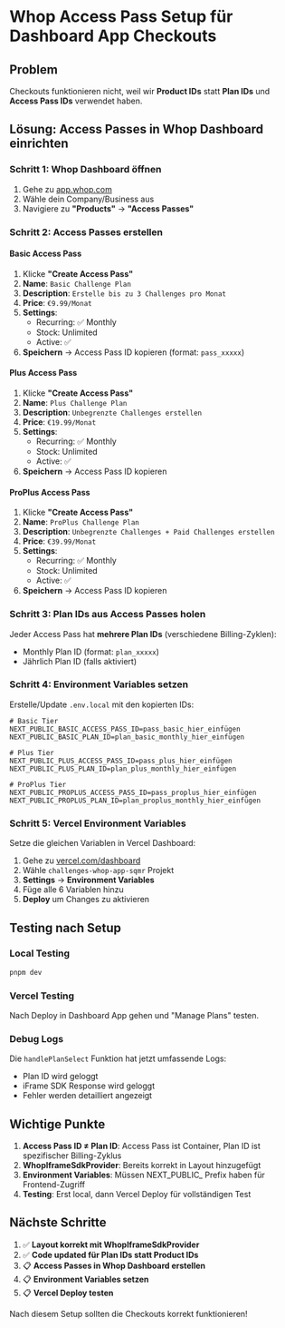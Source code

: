 # Whop Access Pass Setup für Dashboard App Checkouts

## Problem
Checkouts funktionieren nicht, weil wir **Product IDs** statt **Plan IDs** und **Access Pass IDs** verwendet haben.

## Lösung: Access Passes in Whop Dashboard einrichten

### Schritt 1: Whop Dashboard öffnen
1. Gehe zu [app.whop.com](https://app.whop.com)  
2. Wähle dein Company/Business aus
3. Navigiere zu **"Products"** → **"Access Passes"**

### Schritt 2: Access Passes erstellen

#### Basic Access Pass
1. Klicke **"Create Access Pass"**
2. **Name**: `Basic Challenge Plan`
3. **Description**: `Erstelle bis zu 3 Challenges pro Monat`
4. **Price**: `€9.99/Monat`
5. **Settings**:
   - Recurring: ✅ Monthly
   - Stock: Unlimited
   - Active: ✅
6. **Speichern** → Access Pass ID kopieren (format: `pass_xxxxx`)

#### Plus Access Pass  
1. Klicke **"Create Access Pass"**
2. **Name**: `Plus Challenge Plan` 
3. **Description**: `Unbegrenzte Challenges erstellen`
4. **Price**: `€19.99/Monat`
5. **Settings**:
   - Recurring: ✅ Monthly
   - Stock: Unlimited
   - Active: ✅
6. **Speichern** → Access Pass ID kopieren

#### ProPlus Access Pass
1. Klicke **"Create Access Pass"**
2. **Name**: `ProPlus Challenge Plan`
3. **Description**: `Unbegrenzte Challenges + Paid Challenges erstellen`
4. **Price**: `€39.99/Monat`  
5. **Settings**:
   - Recurring: ✅ Monthly
   - Stock: Unlimited
   - Active: ✅
6. **Speichern** → Access Pass ID kopieren

### Schritt 3: Plan IDs aus Access Passes holen

Jeder Access Pass hat **mehrere Plan IDs** (verschiedene Billing-Zyklen):
- Monthly Plan ID (format: `plan_xxxxx`)
- Jährlich Plan ID (falls aktiviert)

### Schritt 4: Environment Variables setzen

Erstelle/Update `.env.local` mit den kopierten IDs:

```env
# Basic Tier
NEXT_PUBLIC_BASIC_ACCESS_PASS_ID=pass_basic_hier_einfügen
NEXT_PUBLIC_BASIC_PLAN_ID=plan_basic_monthly_hier_einfügen

# Plus Tier  
NEXT_PUBLIC_PLUS_ACCESS_PASS_ID=pass_plus_hier_einfügen
NEXT_PUBLIC_PLUS_PLAN_ID=plan_plus_monthly_hier_einfügen

# ProPlus Tier
NEXT_PUBLIC_PROPLUS_ACCESS_PASS_ID=pass_proplus_hier_einfügen  
NEXT_PUBLIC_PROPLUS_PLAN_ID=plan_proplus_monthly_hier_einfügen
```

### Schritt 5: Vercel Environment Variables

Setze die gleichen Variablen in Vercel Dashboard:
1. Gehe zu [vercel.com/dashboard](https://vercel.com/dashboard)
2. Wähle `challenges-whop-app-sqmr` Projekt
3. **Settings** → **Environment Variables**
4. Füge alle 6 Variablen hinzu
5. **Deploy** um Changes zu aktivieren

## Testing nach Setup

### Local Testing
```bash
pnpm dev
```

### Vercel Testing  
Nach Deploy in Dashboard App gehen und "Manage Plans" testen.

### Debug Logs
Die `handlePlanSelect` Funktion hat jetzt umfassende Logs:
- Plan ID wird geloggt
- iFrame SDK Response wird geloggt  
- Fehler werden detailliert angezeigt

## Wichtige Punkte

1. **Access Pass ID ≠ Plan ID**: Access Pass ist Container, Plan ID ist spezifischer Billing-Zyklus
2. **WhopIframeSdkProvider**: Bereits korrekt in Layout hinzugefügt
3. **Environment Variables**: Müssen NEXT_PUBLIC_ Prefix haben für Frontend-Zugriff
4. **Testing**: Erst local, dann Vercel Deploy für vollständigen Test

## Nächste Schritte

1. ✅ **Layout korrekt mit WhopIframeSdkProvider**
2. ✅ **Code updated für Plan IDs statt Product IDs** 
3. 📋 **Access Passes in Whop Dashboard erstellen**
4. 📋 **Environment Variables setzen**
5. 📋 **Vercel Deploy testen**

Nach diesem Setup sollten die Checkouts korrekt funktionieren!